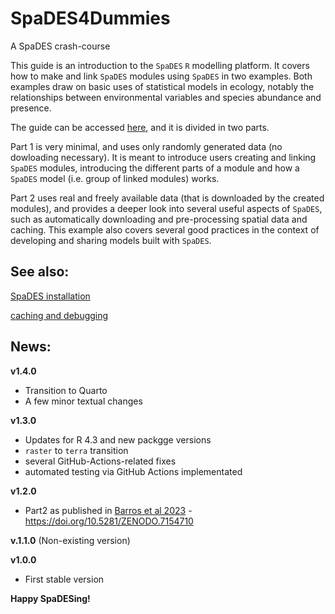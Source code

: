 # SpaDES4Dummies

A SpaDES crash-course

This guide is an introduction to the `SpaDES` `R` modelling platform. It covers how to make and link `SpaDES` modules using `SpaDES` in two examples. Both examples draw on basic uses of statistical models in ecology, notably the relationships between environmental variables and species abundance and presence. 

The guide can be accessed [here](https://ceresbarros.github.io/SpaDES4Dummies/), and it is divided in two parts.

Part 1 is very minimal, and uses only randomly generated data (no dowloading necessary). It is meant to introduce users creating and linking `SpaDES` modules, introducing the different parts of a module and how a `SpaDES` model (i.e. group of linked modules) works.

Part 2 uses real and freely available data (that is downloaded by the created modules), and provides a deeper look into several useful aspects of `SpaDES`, such as automatically downloading and pre-processing spatial data and caching. This example also covers several good practices in the context of developing and sharing models built with `SpaDES`.

## See also:

[SpaDES installation](https://github.com/PredictiveEcology/SpaDES/wiki/Installation)

[caching and debugging](https://spades-workshops.predictiveecology.org/articles/09c-CachingAndDebugging.html)

## News:

**v1.4.0**
- Transition to Quarto
- A few minor textual changes

**v1.3.0**
- Updates for R 4.3 and new packgge versions
- `raster` to `terra` transition
- several GitHub-Actions-related fixes
- automated testing via GitHub Actions implementated

**v1.2.0**
- Part2 as published in [Barros et al 2023](https://besjournals.onlinelibrary.wiley.com/doi/10.1111/2041-210X.14034) - https://doi.org/10.5281/ZENODO.7154710

**v.1.1.0**
(Non-existing version)

**v1.0.0**
- First stable version

**Happy SpaDESing!**
